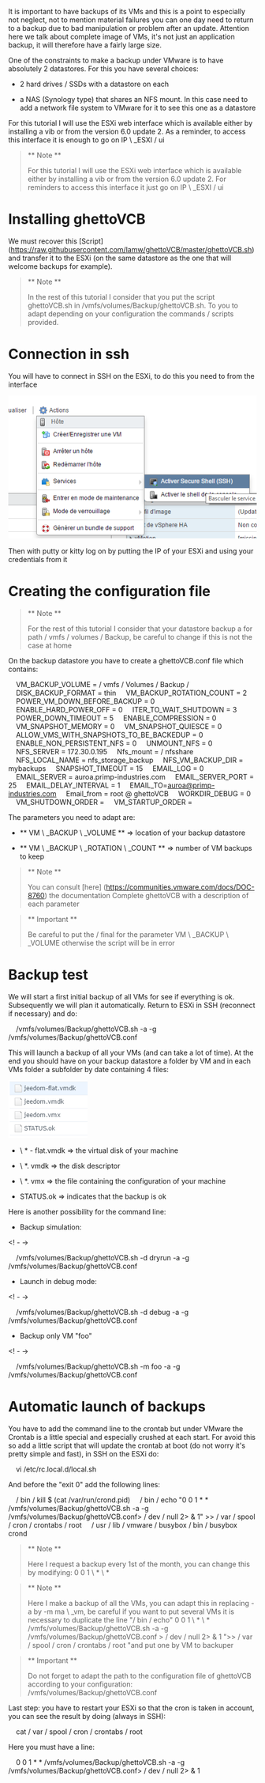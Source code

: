 It is important to have backups of its VMs and this is a point to
especially not neglect, not to mention material failures you can
one day need to return to a backup due to bad
manipulation or problem after an update. Attention here we
talk about complete image of VMs, it's not just an application backup,
it will therefore have a fairly large size.

One of the constraints to make a backup under VMware is to have
absolutely 2 datastores. For this you have several choices:

-   2 hard drives / SSDs with a datastore on each

-   a NAS (Synology type) that shares an NFS mount. In this case
    need to add a network file system to VMware for it to see
    this one as a datastore

For this tutorial I will use the ESXi web interface which is
available either by installing a vib or from the version
6.0 update 2. As a reminder, to access this interface it is enough
to go on IP \ _ESXI / ui

> ** Note **
>
> For this tutorial I will use the ESXi web interface which is
> available either by installing a vib or from the
> version 6.0 update 2. For reminders to access this interface it
> just go on IP \ _ESXI / ui

Installing ghettoVCB
=========================

We must recover this
[Script] (https://raw.githubusercontent.com/lamw/ghettoVCB/master/ghettoVCB.sh)
and transfer it to the ESXi (on the same datastore as the one that will
welcome backups for example).

> ** Note **
>
> In the rest of this tutorial I consider that you put the script
> ghettoVCB.sh in /vmfs/volumes/Backup/ghettoVCB.sh. To you to adapt
> depending on your configuration the commands / scripts provided.

Connection in ssh
================

You will have to connect in SSH on the ESXi, to do this you need to
from the interface

![vmware.backup](../images/vmware.backup.PNG)

Then with putty or kitty log on by putting the IP of
your ESXi and using your credentials from it

Creating the configuration file
====================================

> ** Note **
>
> For the rest of this tutorial I consider that your datastore
> backup a for path / vmfs / volumes / Backup, be careful to change if
> this is not the case at home

On the backup datastore you have to create a ghettoVCB.conf file which
contains:

    VM_BACKUP_VOLUME = / vmfs / Volumes / Backup /
    DISK_BACKUP_FORMAT = thin
    VM_BACKUP_ROTATION_COUNT = 2
    POWER_VM_DOWN_BEFORE_BACKUP = 0
    ENABLE_HARD_POWER_OFF = 0
    ITER_TO_WAIT_SHUTDOWN = 3
    POWER_DOWN_TIMEOUT = 5
    ENABLE_COMPRESSION = 0
    VM_SNAPSHOT_MEMORY = 0
    VM_SNAPSHOT_QUIESCE = 0
    ALLOW_VMS_WITH_SNAPSHOTS_TO_BE_BACKEDUP = 0
    ENABLE_NON_PERSISTENT_NFS = 0
    UNMOUNT_NFS = 0
    NFS_SERVER = 172.30.0.195
    Nfs_mount = / nfsshare
    NFS_LOCAL_NAME = nfs_storage_backup
    NFS_VM_BACKUP_DIR = mybackups
    SNAPSHOT_TIMEOUT = 15
    EMAIL_LOG = 0
    EMAIL_SERVER = auroa.primp-industries.com
    EMAIL_SERVER_PORT = 25
    EMAIL_DELAY_INTERVAL = 1
    EMAIL_TO=auroa@primp-industries.com
    Email_from = root @ ghettoVCB
    WORKDIR_DEBUG = 0
    VM_SHUTDOWN_ORDER =
    VM_STARTUP_ORDER =

The parameters you need to adapt are:

-   ** VM \ _BACKUP \ _VOLUME ** ⇒ location of your backup datastore

-   ** VM \ _BACKUP \ _ROTATION \ _COUNT ** ⇒ number of VM backups to keep

> ** Note **
>
> You can consult
> [here] (https://communities.vmware.com/docs/DOC-8760) the documentation
> Complete ghettoVCB with a description of each parameter

> ** Important **
>
> Be careful to put the / final for the parameter
> VM \ _BACKUP \ _VOLUME otherwise the script will be in error

Backup test
==============

We will start a first initial backup of all VMs for
see if everything is ok. Subsequently we will plan it automatically.
Return to ESXi in SSH (reconnect if necessary) and do:

    /vmfs/volumes/Backup/ghettoVCB.sh -a -g /vmfs/volumes/Backup/ghettoVCB.conf

This will launch a backup of all your VMs (and can take a lot
of time). At the end you should have on your backup datastore a
folder by VM and in each VMs folder a subfolder by date
containing 4 files:

![vmware.backup2](../images/vmware.backup2.PNG)

-   \ * - flat.vmdk ⇒ the virtual disk of your machine

-   \ *. vmdk ⇒ the disk descriptor

-   \ *. vmx ⇒ the file containing the configuration of your machine

-   STATUS.ok ⇒ indicates that the backup is ok

Here is another possibility for the command line:

-   Backup simulation:

<! - ->

    /vmfs/volumes/Backup/ghettoVCB.sh -d dryrun -a -g /vmfs/volumes/Backup/ghettoVCB.conf

-   Launch in debug mode:

<! - ->

    /vmfs/volumes/Backup/ghettoVCB.sh -d debug -a -g /vmfs/volumes/Backup/ghettoVCB.conf

-   Backup only VM "foo"

<! - ->

    /vmfs/volumes/Backup/ghettoVCB.sh -m foo -a -g /vmfs/volumes/Backup/ghettoVCB.conf

Automatic launch of backups
=================================

You have to add the command line to the crontab but under VMware the
Crontab is a little special and especially crushed at each start. For
avoid this so add a little script that will update the
crontab at boot (do not worry it's pretty simple and fast), in
SSH on the ESXi do:

    vi /etc/rc.local.d/local.sh

And before the "exit 0" add the following lines:

    / bin / kill $ (cat /var/run/crond.pid)
    / bin / echo "0 0 1 * * /vmfs/volumes/Backup/ghettoVCB.sh -a -g /vmfs/volumes/Backup/ghettoVCB.conf> / dev / null 2> & 1" >> / var / spool / cron / crontabs / root
    / usr / lib / vmware / busybox / bin / busybox crond

> ** Note **
>
> Here I request a backup every 1st of the month, you can change
> this by modifying: 0 0 1 \ * \ *

> ** Note **
>
> Here I make a backup of all the VMs, you can adapt this in
> replacing -a by -m ma \ _vm, be careful if you want to put
> several VMs it is necessary to duplicate the line "/ bin / echo" 0 0 1 \ * \ *
> /vmfs/volumes/Backup/ghettoVCB.sh -a -g
> /vmfs/volumes/Backup/ghettoVCB.conf &gt; / dev / null 2&gt; & 1 "&gt;&gt;
> / var / spool / cron / crontabs / root "and put one by VM to backuper

> ** Important **
>
> Do not forget to adapt the path to the configuration file of
> ghettoVCB according to your configuration:
> /vmfs/volumes/Backup/ghettoVCB.conf

Last step: you have to restart your ESXi so that the cron is taken
in account, you can see the result by doing (always in SSH):

    cat / var / spool / cron / crontabs / root

Here you must have a line:

    0 0 1 * * /vmfs/volumes/Backup/ghettoVCB.sh -a -g /vmfs/volumes/Backup/ghettoVCB.conf> / dev / null 2> & 1
